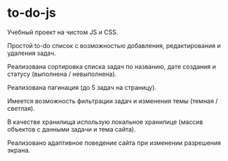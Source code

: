 # to-do-js

Учебный проект на чистом JS и CSS.

Простой to-do список с возможностью добавления, редактирования и удаления задач.

Реализована сортировка списка задач по названию, дате создания и статусу (выполнена / невыполнена).

Реализована пагинация (до 5 задач на страницу).

Имеется возможность фильтрации задач и изменения темы (темная / светлая).

В качестве хранилища использую локальное хранилице (массив объектов с данными задачи и тема сайта).

Реализовано адаптивное поведение сайта при изменении разрешения экрана.

